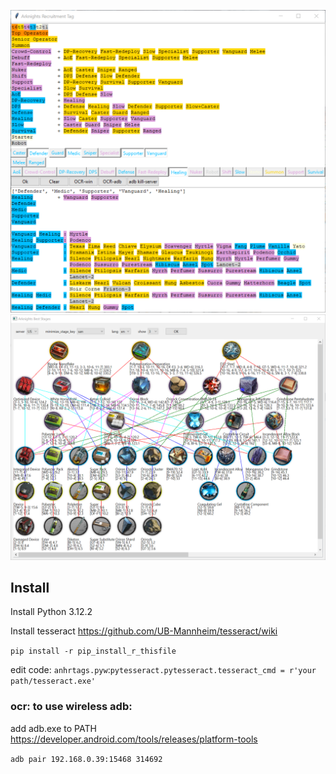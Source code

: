![screenshot](screenshot/tag.png)
![screenshot](screenshot/farm.png)

## Install
Install Python 3.12.2

Install tesseract https://github.com/UB-Mannheim/tesseract/wiki

```pip install -r pip_install_r_thisfile```

edit code:   ```anhrtags.pyw```:```pytesseract.pytesseract.tesseract_cmd = r'your path/tesseract.exe'```


### ocr: to use wireless adb:
  add adb.exe to PATH https://developer.android.com/tools/releases/platform-tools
  
  ```adb pair 192.168.0.39:15468 314692```
  

